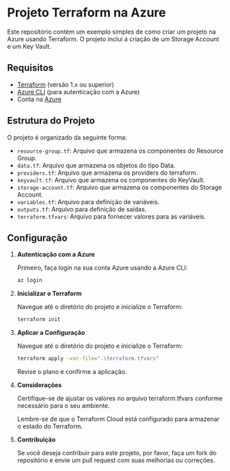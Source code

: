 # Projeto Terraform na Azure

Este repositório contém um exemplo simples de como criar um projeto na Azure usando Terraform. O projeto inclui a criação de um Storage Account e um Key Vault.

## Requisitos

- [Terraform](https://www.terraform.io/downloads.html) (versão 1.x ou superior)
- [Azure CLI](https://docs.microsoft.com/en-us/cli/azure/install-azure-cli) (para autenticação com a Azure)
- Conta na [Azure](https://portal.azure.com/)

## Estrutura do Projeto

O projeto é organizado da seguinte forma:

- `resource-group.tf`: Arquivo que armazena os componentes do Resource Group.
- `data.tf`: Arquivo que armazena os objetos do tipo Data.
- `providers.tf`: Arquivo que armazena os providers do terraform.
- `keyvault.tf`: Arquivo que armazena os componentes do KeyVault.
- `storage-account.tf`: Arquivo que armazena os componentes do Storage Account.
- `variables.tf`: Arquivo para definição de variáveis.
- `outputs.tf`: Arquivo para definição de saídas.
- `terraform.tfvars`: Arquivo para fornecer valores para as variáveis.

## Configuração

1. **Autenticação com a Azure**

   Primeiro, faça login na sua conta Azure usando a Azure CLI:

   ```bash
   az login
   ```
   
2. **Inicializar o Terraform**

   Navegue até o diretório do projeto e inicialize o Terraform:  

   ```bash
   terraform init
   ```

2. **Aplicar a Configuração**

   Navegue até o diretório do projeto e inicialize o Terraform:  

   ```bash
   terraform apply -var-file=".\terraform.tfvars"
   ```

   Revise o plano e confirme a aplicação.

3. **Considerações**

    Certifique-se de ajustar os valores no arquivo terraform.tfvars conforme necessário para o seu ambiente.

    Lembre-se de que o Terraform Cloud está configurado para armazenar o estado do Terraform.

3. **Contribuição**

    Se você deseja contribuir para este projeto, por favor, faça um fork do repositório e envie um pull request com suas melhorias ou correções.